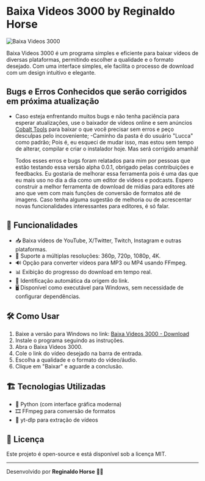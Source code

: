 # Baixa Videos 3000 by Reginaldo Horse

![Baixa Videos 3000](https://genios.cc/logoReginaldo/reginaldohorse.gif)

Baixa Videos 3000 é um programa simples e eficiente para baixar vídeos de diversas plataformas, permitindo escolher a qualidade e o formato desejado. Com uma interface simples, ele facilita o processo de download com um design intuitivo e elegante.

## Bugs e Erros Conhecidos que serão corrigidos em próxima atualização
- Caso esteja enfrentando muitos bugs e não tenha paciência para esperar atualizações, use o baixador de vídeos online e sem anúncios [Cobalt Tools](https://cobalt.tools/) para baixar o que você precisar sem erros e peço desculpas pelo incoveniente;
-Caminho da pasta é do usuário "Lucca" como padrão; Pois é, eu esqueci de mudar isso, mas estou sem tempo de alterar, compilar e criar o instalador hoje. Mas será corrigido amanhã!

  Todos esses erros e bugs foram relatados para mim por pessoas que estão testando essa versão alpha 0.0.1, obrigado pelas contribuições e feedbacks. Eu gostaria de melhorar essa ferramenta pois é uma das que eu mais uso no dia a dia como um editor de vídeos e podcasts. Espero construir a melhor ferramenta de download de mídias para editores até ano que vem com mais funções de conversão de formatos até de imagens. Caso tenha alguma sugestão de melhoria ou de acrescentar novas funcionalidades interessantes para editores, é só falar.
  
## 🎯 Funcionalidades
- 📥 Baixa vídeos de YouTube, X/Twitter, Twitch, Instagram e outras plataformas.
- 🎥 Suporte a múltiplas resoluções: 360p, 720p, 1080p, 4K.
- 🔊 Opção para converter vídeos para MP3 ou MP4 usando FFmpeg.
- 📊 Exibição do progresso do download em tempo real.
- 🔄 Identificação automática da origem do link.
- 🖥️ Disponível como executável para Windows, sem necessidade de configurar dependências.

## 🛠️ Como Usar
1. Baixe a versão para Windows no link: [Baixa Videos 3000 - Download](https://github.com/ReginaldoHorse/BaixaVideos3000/releases/tag/0.0.1)
2. Instale o programa seguindo as instruções.
3. Abra o Baixa Videos 3000.
4. Cole o link do vídeo desejado na barra de entrada.
5. Escolha a qualidade e o formato do vídeo/áudio.
6. Clique em "Baixar" e aguarde a conclusão.

## 🏗️ Tecnologias Utilizadas
- 🐍 Python (com interface gráfica moderna)
- 🎞️ FFmpeg para conversão de formatos
- 📡 yt-dlp para extração de vídeos

## 📜 Licença
Este projeto é open-source e está disponível sob a licença MIT.

---
Desenvolvido por **Reginaldo Horse** 🐴🚀

